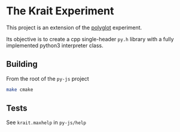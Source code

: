 # The Krait Experiment

This project is an extension of the [polyglot](../polyglot) experiment. 

Its objective is to create a cpp single-header `py.h` library with a fully implemented python3 interpreter class.

## Building

From the root of the `py-js` project

```bash
make cmake
```

## Tests

See `krait.maxhelp` in `py-js/help`
